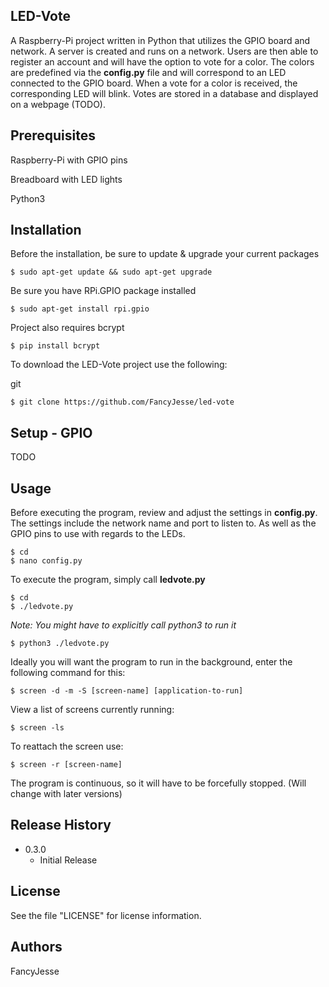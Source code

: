 LED-Vote
---------

A Raspberry-Pi project written in Python that utilizes the GPIO board and network.
A server is created and runs on a network. Users are then able to register an account and will
have the option to vote for a color. The colors are predefined via the **config.py** file and 
will correspond to an LED connected to the GPIO board. When a vote for a color is received, 
the corresponding LED will blink. Votes are stored in a database and displayed on a webpage (TODO).


Prerequisites
-------------

Raspberry-Pi with GPIO pins

Breadboard with LED lights

Python3


Installation
------------

Before the installation, be sure to update & upgrade your current packages
```
$ sudo apt-get update && sudo apt-get upgrade
```

Be sure you have RPi.GPIO package installed
```
$ sudo apt-get install rpi.gpio
```

Project also requires bcrypt
```
$ pip install bcrypt
```

To download the LED-Vote project use the following:

git
```
$ git clone https://github.com/FancyJesse/led-vote
```


Setup - GPIO
------------

TODO


Usage
-----

Before executing the program, review and adjust the settings in **config.py**. The settings include the network name and port to listen to. As well as the GPIO pins to use with regards to the LEDs.
```
$ cd
$ nano config.py
```

To execute the program, simply call **ledvote.py**
```
$ cd
$ ./ledvote.py
```

*Note: You might have to explicitly call python3 to run it*
```
$ python3 ./ledvote.py
```

Ideally you will want the program to run in the background, enter the following command for this:
```
$ screen -d -m -S [screen-name] [application-to-run] 
```

View a list of screens currently running:
```
$ screen -ls
```

To reattach the screen use:
```
$ screen -r [screen-name]
```

The program is continuous, so it will have to be forcefully stopped. (Will change with later versions)


Release History
---------------

* 0.3.0
    * Initial Release


License
-------

See the file "LICENSE" for license information.


Authors
-------

FancyJesse
